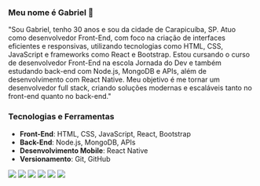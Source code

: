 ### Meu nome é Gabriel 👋

"Sou Gabriel, tenho 30 anos e sou da cidade de Carapicuíba, SP. Atuo como desenvolvedor Front-End, com foco na criação de interfaces eficientes e responsivas, utilizando tecnologias como HTML, CSS, JavaScript e frameworks como React e Bootstrap. Estou cursando o curso de desenvolvedor Front-End na escola Jornada do Dev e também estudando back-end com Node.js, MongoDB e APIs, além de desenvolvimento com React Native. Meu objetivo é me tornar um desenvolvedor full stack, criando soluções modernas e escaláveis tanto no front-end quanto no back-end."

### Tecnologias e Ferramentas

- **Front-End**: HTML, CSS, JavaScript, React, Bootstrap
- **Back-End**: Node.js, MongoDB, APIs
- **Desenvolvimento Mobile**: React Native
- **Versionamento**: Git, GitHub


<img src="https://img.shields.io/badge/HTML5-E34F26?style=for-the-badge&logo=html5&logoColor=white" />

<img src="https://img.shields.io/badge/CSS3-1572B6?style=for-the-badge&logo=css3&logoColor=white" />

<img src="https://img.shields.io/badge/JavaScript-F7DF1E?style=for-the-badge&logo=javascript&logoColor=black" />

<img src="https://img.shields.io/badge/-React-61DAFB?style=for-the-badge&logo=react&logoColor=black" />

<img src="https://img.shields.io/badge/-TypeScript-3178C6?style=for-the-badge&logo=typescript&logoColor=white" />

<img src="https://img.shields.io/badge/-Node.js-339933?style=for-the-badge&logo=node.js&logoColor=white" />



<!--
**GabrielKorver/GabrielKorver** is a ✨ _special_ ✨ repository because its `README.md` (this file) appears on your GitHub profile.

Here are some ideas to get you started:

- 🔭 I’m currently working on ...
- 🌱 I’m currently learning ...
- 👯 I’m looking to collaborate on ...
- 🤔 I’m looking for help with ...
- 💬 Ask me about ...
- 📫 How to reach me: ...
- 😄 Pronouns: ...
- ⚡ Fun fact: ...
-->
